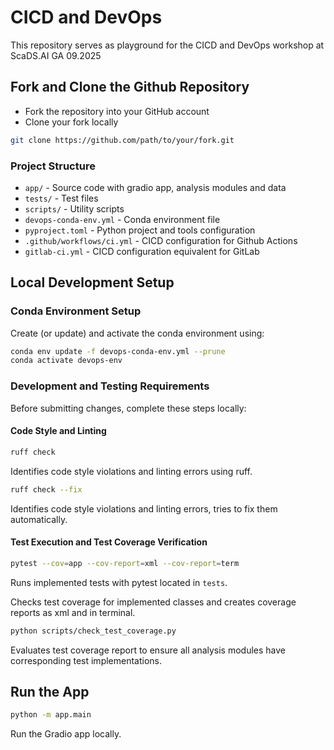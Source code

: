 # CICD and DevOps

This repository serves as playground for the CICD and DevOps workshop at ScaDS.AI GA 09.2025

## Fork and Clone the Github Repository

* Fork the repository into your GitHub account
* Clone your fork locally
```bash
git clone https://github.com/path/to/your/fork.git
```

### Project Structure

- `app/` - Source code with gradio app, analysis modules and data
- `tests/` - Test files
- `scripts/` - Utility scripts
- `devops-conda-env.yml` - Conda environment file
- `pyproject.toml` - Python project and tools configuration
- `.github/workflows/ci.yml` - CICD configuration for Github Actions
- `gitlab-ci.yml` - CICD configuration equivalent for GitLab

## Local Development Setup

### Conda Environment Setup

Create (or update) and activate the conda environment using:

```bash
conda env update -f devops-conda-env.yml --prune
conda activate devops-env
```

### Development and Testing Requirements

Before submitting changes, complete these steps locally:

#### Code Style and Linting

```bash
ruff check
```
Identifies code style violations and linting errors using ruff.

```bash
ruff check --fix
```
Identifies code style violations and linting errors, tries to fix them automatically.

#### Test Execution and Test Coverage Verification

```bash
pytest --cov=app --cov-report=xml --cov-report=term
```
Runs implemented tests with pytest located in `tests`.

Checks test coverage for implemented classes and creates coverage reports as xml and in terminal.

```bash
python scripts/check_test_coverage.py
```
Evaluates test coverage report to ensure all analysis modules have corresponding test implementations.

## Run the App

```bash
python -m app.main
```
Run the Gradio app locally.
